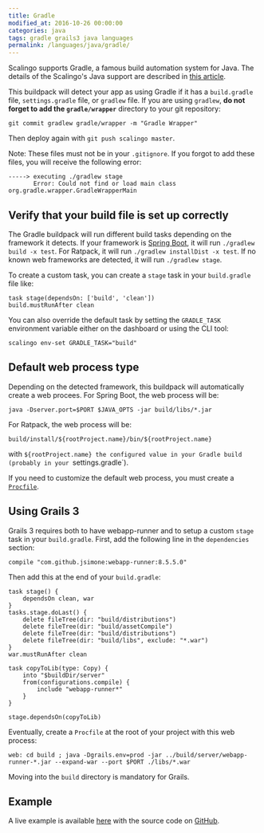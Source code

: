 ```yaml
---
title: Gradle
modified_at: 2016-10-26 00:00:00
categories: java
tags: gradle grails3 java languages
permalink: /languages/java/gradle/
---
```


Scalingo supports Gradle, a famous build automation system for Java. The details of the Scalingo's Java support are described in [this article](http://doc.scalingo.com/languages/java/).

This buildpack will detect your app as using Gradle if it has a `build.gradle` file, `settings.gradle` file, or `gradlew` file. If you are using `gradlew`, **do not forget to add the `gradle/wrapper`** directory to your git repository:

```
git commit gradlew gradle/wrapper -m "Gradle Wrapper"
```

Then deploy again with `git push scalingo master`. 

Note: These files must not be in your `.gitignore`. If you forgot to add these files, you will receive the following error:

```
-----> executing ./gradlew stage
       Error: Could not find or load main class org.gradle.wrapper.GradleWrapperMain
```

## Verify that your build file is set up correctly

The Gradle buildpack will run different build tasks depending on the framework it detects. If your framework is [Spring Boot](http://doc.scalingo.com/languages/java/spring-boot.html), it will run `./gradlew build -x test`. For Ratpack, it will run `./gradlew installDist -x test`. If no known web frameworks are detected, it will run `./gradlew stage`.

To create a custom task, you can create a `stage` task in your `build.gradle` file like:

```
task stage(dependsOn: ['build', 'clean'])
build.mustRunAfter clean
```

You can also override the default task by setting the `GRADLE_TASK` environment variable either on the dashboard or using the CLI tool:

```
scalingo env-set GRADLE_TASK="build"
```

## Default web process type

Depending on the detected framework, this buildpack will automatically create a web procees. For Spring Boot, the web process will be:

```
java -Dserver.port=$PORT $JAVA_OPTS -jar build/libs/*.jar
```

For Ratpack, the web process will be:

```
build/install/${rootProject.name}/bin/${rootProject.name}
```

with `${rootProject.name} the configured value in your Gradle build (probably in your `settings.gradle`).

If you need to customize the default web process, you must create a [`Procfile`](http://doc.scalingo.com/internals/procfile.html).

## Using Grails 3

Grails 3 requires both to have webapp-runner and to setup a custom `stage` task in your `build.gradle`. First, add the following line in the `dependencies` section:

```
compile "com.github.jsimone:webapp-runner:8.5.5.0"
```

Then add this at the end of your `build.gradle`:

```
task stage() {
    dependsOn clean, war
}
tasks.stage.doLast() {
    delete fileTree(dir: "build/distributions")
    delete fileTree(dir: "build/assetCompile")
    delete fileTree(dir: "build/distributions")
    delete fileTree(dir: "build/libs", exclude: "*.war")
}
war.mustRunAfter clean

task copyToLib(type: Copy) {
    into "$buildDir/server"
    from(configurations.compile) {
        include "webapp-runner*"
    }
}

stage.dependsOn(copyToLib)
```

Eventually, create a `Procfile` at the root of your project with this web process:

```
web: cd build ; java -Dgrails.env=prod -jar ../build/server/webapp-runner-*.jar --expand-war --port $PORT ./libs/*.war
```

Moving into the `build` directory is mandatory for Grails.


## Example

A live example is available [here](https://sample-java-grails3.scalingo.io) with the source code on [GitHub](https://github.com/Scalingo/sample-java-grails3).
